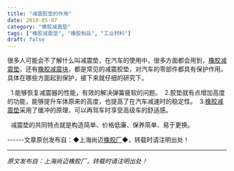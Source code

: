 ```yaml
---
title: "减震胶垫的作用"
date: 2010-05-07
category: "橡胶减震垫"
tags: ["橡胶减震垫", "橡胶制品", "工业材料"]
draft: false
---
```


很多人可能会不了解什么叫减震垫，在汽车的使用中，很多方面都会用到，[橡胶减震垫](http://www.smpolymer.com/xiangjiaojianzhendian/)，还有[橡胶减震块](http://www.smpolymer.com/)，都是常见的减震胶垫，对汽车的零部件都具有保护作用。具体在哪些方面起到保护，接下来就仔细的研究下。

  1.能够恢复减震器的性能，有效的解决弹簧疲软的问题。  2.胶垫就有点增加高度的功能，能够提升车体原来的高度，也提高了在汽车减速时的稳定性。  3.[橡胶减震垫](http://www.smpolymer.com/xiangjiaojianzhendian/)采用了缓冲的原理，可以再驾车时享受高级车的舒适感。

  减震垫的共同特点就是构造简单、价格低廉、保养简单、易于更换。

------文章原创发布自：◆上海尚迈[橡胶厂](http://www.smpolymer.com/)◆，转载时请注明出处！

---

*原文发布自：上海尚迈橡胶厂，转载时请注明出处！*

